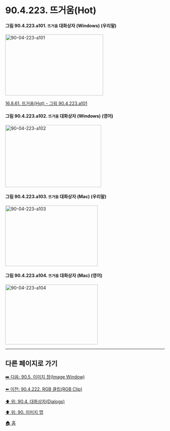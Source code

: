 # 90.4.223. 뜨거움(Hot)

<a id="90-04-223-a101"></a>

#### 그림 90.4.223.a101. `뜨거움` 대화상자 (Windows) (우리말)
<img width="309" height="194" alt="90-04-223-a101" src="https://github.com/user-attachments/assets/225d3a81-9ddc-4c83-9e92-7950f56d0cf8" />

[16.8.61. 뜨거움(Hot) - 그림 90.4.223.a101](./16-08-61-hot.md#90-04-223-a101)

<a id="90-04-223-a102"></a>

#### 그림 90.4.223.a102. `뜨거움` 대화상자 (Windows) (영어)
<img width="303" height="197" alt="90-04-223-a102" src="https://github.com/user-attachments/assets/f333f831-16f3-4d4a-b917-cf9910d38d4f" />

<a id="90-04-223-a103"></a>

#### 그림 90.4.223.a103. `뜨거움` 대화상자 (Mac) (우리말)
<img width="292" height="192" alt="90-04-223-a103" src="https://github.com/user-attachments/assets/f260147f-ef5d-436d-82da-c418c2d7d3e5" />

<a id="90-04-223-a104"></a>

#### 그림 90.4.223.a104. `뜨거움` 대화상자 (Mac) (영어)
<img width="292" height="190" alt="90-04-223-a104" src="https://github.com/user-attachments/assets/e9ca856f-02e9-4e81-9ef3-635ea37c8786" />

***

## 다른 페이지로 가기

[➡️ 다음: 90.5. 이미지 창(Image Window)](./90-05-00-image_window.md)

[⬅️ 이전: 90.4.222. RGB 클립(RGB Clip)](./90-04-0222-rgb_clip.md)

[⬆️ 위: 90.4. 대화상자(Dialogs)](./90-04-0000-dialogs.md)

[⬆️ 위: 90. 이미지 맵](./90-00-image-map.md)

[🏠 홈](./00-home.md)